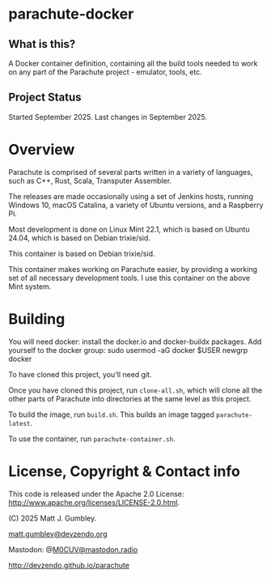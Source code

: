 # parachute-docker

## What is this?
A Docker container definition, containing all the build tools needed to work on
any part of the Parachute project - emulator, tools, etc.

## Project Status
Started September 2025.
Last changes in September 2025.

# Overview
Parachute is comprised of several parts written in a variety of languages,
such as C++, Rust, Scala, Transputer Assembler.

The releases are made occasionally using a set of Jenkins hosts, running
Windows 10, macOS Catalina, a variety of Ubuntu versions, and a Raspberry Pi.

Most development is done on Linux Mint 22.1, which is based on Ubuntu 24.04,
which is based on Debian trixie/sid.

This container is based on Debian trixie/sid.

This container makes working on Parachute easier, by providing a working set
of all necessary development tools. I use this container on the above Mint
system.

# Building
You will need docker: install the docker.io and docker-buildx packages.
Add yourself to the docker group:
  sudo usermod -aG docker $USER
  newgrp docker

To have cloned this project, you'll need git.

Once you have cloned this project, run `clone-all.sh`, which will clone all
the other parts of Parachute into directories at the same level as this project.

To build the image, run `build.sh`. This builds an image tagged `parachute-latest`.

To use the container, run `parachute-container.sh`.

# License, Copyright & Contact info
This code is released under the Apache 2.0 License: http://www.apache.org/licenses/LICENSE-2.0.html.

(C) 2025 Matt J. Gumbley.

matt.gumbley@devzendo.org

Mastodon: @M0CUV@mastodon.radio

http://devzendo.github.io/parachute


